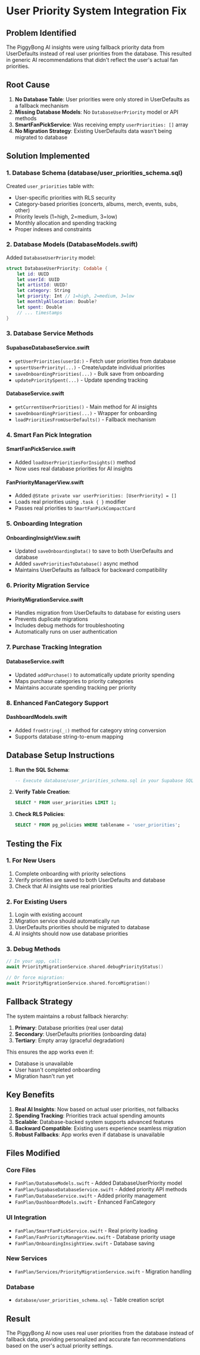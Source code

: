 # User Priority System Integration Fix

## Problem Identified

The PiggyBong AI insights were using fallback priority data from UserDefaults instead of real user priorities from the database. This resulted in generic AI recommendations that didn't reflect the user's actual fan priorities.

## Root Cause

1. **No Database Table**: User priorities were only stored in UserDefaults as a fallback mechanism
2. **Missing Database Models**: No `DatabaseUserPriority` model or API methods
3. **SmartFanPickService**: Was receiving empty `userPriorities: []` array
4. **No Migration Strategy**: Existing UserDefaults data wasn't being migrated to database

## Solution Implemented

### 1. Database Schema (database/user_priorities_schema.sql)

Created `user_priorities` table with:
- User-specific priorities with RLS security
- Category-based priorities (concerts, albums, merch, events, subs, other)
- Priority levels (1=high, 2=medium, 3=low)
- Monthly allocation and spending tracking
- Proper indexes and constraints

### 2. Database Models (DatabaseModels.swift)

Added `DatabaseUserPriority` model:
```swift
struct DatabaseUserPriority: Codable {
    let id: UUID
    let userId: UUID
    let artistId: UUID?
    let category: String
    let priority: Int // 1=high, 2=medium, 3=low
    let monthlyAllocation: Double?
    let spent: Double
    // ... timestamps
}
```

### 3. Database Service Methods

#### SupabaseDatabaseService.swift
- `getUserPriorities(userId:)` - Fetch user priorities from database
- `upsertUserPriority(...)` - Create/update individual priorities
- `saveOnboardingPriorities(...)` - Bulk save from onboarding
- `updatePrioritySpent(...)` - Update spending tracking

#### DatabaseService.swift
- `getCurrentUserPriorities()` - Main method for AI insights
- `saveOnboardingPriorities(...)` - Wrapper for onboarding
- `loadPrioritiesFromUserDefaults()` - Fallback mechanism

### 4. Smart Fan Pick Integration

#### SmartFanPickService.swift
- Added `loadUserPrioritiesForInsights()` method
- Now uses real database priorities for AI insights

#### FanPriorityManagerView.swift
- Added `@State private var userPriorities: [UserPriority] = []`
- Loads real priorities using `.task { }` modifier
- Passes real priorities to `SmartFanPickCompactCard`

### 5. Onboarding Integration

#### OnboardingInsightView.swift
- Updated `saveOnboardingData()` to save to both UserDefaults and database
- Added `savePrioritiesToDatabase()` async method
- Maintains UserDefaults as fallback for backward compatibility

### 6. Priority Migration Service

#### PriorityMigrationService.swift
- Handles migration from UserDefaults to database for existing users
- Prevents duplicate migrations
- Includes debug methods for troubleshooting
- Automatically runs on user authentication

### 7. Purchase Tracking Integration

#### DatabaseService.swift
- Updated `addPurchase()` to automatically update priority spending
- Maps purchase categories to priority categories
- Maintains accurate spending tracking per priority

### 8. Enhanced FanCategory Support

#### DashboardModels.swift
- Added `fromString(_:)` method for category string conversion
- Supports database string-to-enum mapping

## Database Setup Instructions

1. **Run the SQL Schema**:
   ```sql
   -- Execute database/user_priorities_schema.sql in your Supabase SQL editor
   ```

2. **Verify Table Creation**:
   ```sql
   SELECT * FROM user_priorities LIMIT 1;
   ```

3. **Check RLS Policies**:
   ```sql
   SELECT * FROM pg_policies WHERE tablename = 'user_priorities';
   ```

## Testing the Fix

### 1. For New Users
1. Complete onboarding with priority selections
2. Verify priorities are saved to both UserDefaults and database
3. Check that AI insights use real priorities

### 2. For Existing Users
1. Login with existing account
2. Migration service should automatically run
3. UserDefaults priorities should be migrated to database
4. AI insights should now use database priorities

### 3. Debug Methods
```swift
// In your app, call:
await PriorityMigrationService.shared.debugPriorityStatus()

// Or force migration:
await PriorityMigrationService.shared.forceMigration()
```

## Fallback Strategy

The system maintains a robust fallback hierarchy:
1. **Primary**: Database priorities (real user data)
2. **Secondary**: UserDefaults priorities (onboarding data)
3. **Tertiary**: Empty array (graceful degradation)

This ensures the app works even if:
- Database is unavailable
- User hasn't completed onboarding
- Migration hasn't run yet

## Key Benefits

1. **Real AI Insights**: Now based on actual user priorities, not fallbacks
2. **Spending Tracking**: Priorities track actual spending amounts
3. **Scalable**: Database-backed system supports advanced features
4. **Backward Compatible**: Existing users experience seamless migration
5. **Robust Fallbacks**: App works even if database is unavailable

## Files Modified

### Core Files
- `FanPlan/DatabaseModels.swift` - Added DatabaseUserPriority model
- `FanPlan/SupabaseDatabaseService.swift` - Added priority API methods  
- `FanPlan/DatabaseService.swift` - Added priority management
- `FanPlan/DashboardModels.swift` - Enhanced FanCategory

### UI Integration
- `FanPlan/SmartFanPickService.swift` - Real priority loading
- `FanPlan/FanPriorityManagerView.swift` - Database priority usage
- `FanPlan/OnboardingInsightView.swift` - Database saving

### New Services
- `FanPlan/Services/PriorityMigrationService.swift` - Migration handling

### Database
- `database/user_priorities_schema.sql` - Table creation script

## Result

The PiggyBong AI now uses real user priorities from the database instead of fallback data, providing personalized and accurate fan recommendations based on the user's actual priority settings.